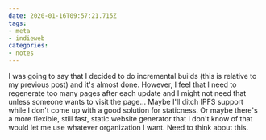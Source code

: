 ```yaml
---
date: 2020-01-16T09:57:21.715Z
tags:
- meta
- indieweb
categories:
- notes
---
```


I was going to say that I decided to do incremental builds (this is relative to my previous post) and it's almost done. However, I feel that I need to regenerate too many pages after each update and I might not need that unless someone wants to visit the page... Maybe I'll ditch IPFS support while I don't come up with a good solution for staticness. Or maybe there's a more flexible, still fast, static website generator that I don't know of that would let me use whatever organization I want. Need to think about this.
